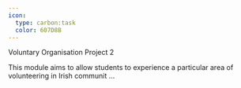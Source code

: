 ```yaml
---
icon:
  type: carbon:task
  color: 607D8B
---
```


Voluntary Organisation Project 2

This module aims to allow students to experience a particular area of volunteering in Irish communit ... 
